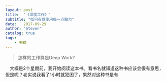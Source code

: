 ```yaml
---
layout: post
title:  "《深度工作》"
subtitle: "如何有效使用每一点脑力"
date:   2017-09-29
author: "Steven"
catalog: true
tags: 
    - 书籍
---
```


> 怎样的工作算是Deep Work?

&ensp;&ensp;大概是2个星期前，我开始阅读这本书。看书名就知道这种书应该会很有意思，但是呢？老实说我看了1小时就犯困了，果然对这种书是有